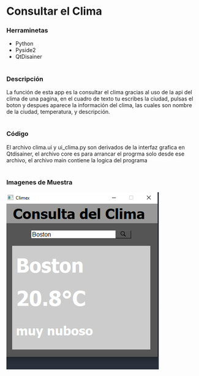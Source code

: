 # Consultar el Clima

### Herraminetas
* Python
* Pyside2
* QtDisainer
#
### Descripción 
La función de esta app es la consultar el clima gracias al uso de la api del clima de una pagina, en el cuadro de texto tu escribes la ciudad, pulsas el boton y despues aparece la información del clima, las cuales son nombre de la ciudad, temperatura, y descripción.
#
### Código
El archivo clima.ui y ui_clima.py son derivados de la interfaz grafica en Qtdisainer, el archivo core es para arrancar el progrma solo desde ese archivo, el archivo main contiene la logica del programa
#
### Imagenes de Muestra

![img](./img/uno.png)
